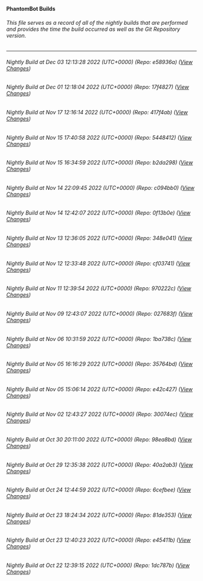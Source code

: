 **PhantomBot Builds**

###### This file serves as a record of all of the nightly builds that are performed and provides the time the build occurred as well as the Git Repository version.
-------------------------------------------------------------------------------------------------------------
###### Nightly Build at Dec 03 12:13:28 2022 (UTC+0000) (Repo: e58936a) ([View Changes](https://github.com/Psychoboy/PhantomBot/compare/17f4827...e58936a))
###### Nightly Build at Dec 01 12:18:04 2022 (UTC+0000) (Repo: 17f4827) ([View Changes](https://github.com/Psychoboy/PhantomBot/compare/417f4ab...17f4827))
###### Nightly Build at Nov 17 12:16:14 2022 (UTC+0000) (Repo: 417f4ab) ([View Changes](https://github.com/Psychoboy/PhantomBot/compare/5448412...417f4ab))
###### Nightly Build at Nov 15 17:40:58 2022 (UTC+0000) (Repo: 5448412) ([View Changes](https://github.com/Psychoboy/PhantomBot/compare/b2da298...5448412))
###### Nightly Build at Nov 15 16:34:59 2022 (UTC+0000) (Repo: b2da298) ([View Changes](https://github.com/Psychoboy/PhantomBot/compare/c094bb0...b2da298))
###### Nightly Build at Nov 14 22:09:45 2022 (UTC+0000) (Repo: c094bb0) ([View Changes](https://github.com/Psychoboy/PhantomBot/compare/0f13b0e...c094bb0))
###### Nightly Build at Nov 14 12:42:07 2022 (UTC+0000) (Repo: 0f13b0e) ([View Changes](https://github.com/PhantomBot/PhantomBot/compare/348e041...0f13b0e))
###### Nightly Build at Nov 13 12:36:05 2022 (UTC+0000) (Repo: 348e041) ([View Changes](https://github.com/PhantomBot/PhantomBot/compare/cf03741...348e041))
###### Nightly Build at Nov 12 12:33:48 2022 (UTC+0000) (Repo: cf03741) ([View Changes](https://github.com/PhantomBot/PhantomBot/compare/970222c...cf03741))
###### Nightly Build at Nov 11 12:39:54 2022 (UTC+0000) (Repo: 970222c) ([View Changes](https://github.com/PhantomBot/PhantomBot/compare/027683f...970222c))
###### Nightly Build at Nov 09 12:43:07 2022 (UTC+0000) (Repo: 027683f) ([View Changes](https://github.com/PhantomBot/PhantomBot/compare/1ba738c...027683f))
###### Nightly Build at Nov 06 10:31:59 2022 (UTC+0000) (Repo: 1ba738c) ([View Changes](https://github.com/PhantomBot/PhantomBot/compare/35764bd...1ba738c))
###### Nightly Build at Nov 05 16:16:29 2022 (UTC+0000) (Repo: 35764bd) ([View Changes](https://github.com/PhantomBot/PhantomBot/compare/e42c427...35764bd))
###### Nightly Build at Nov 05 15:06:14 2022 (UTC+0000) (Repo: e42c427) ([View Changes](https://github.com/PhantomBot/PhantomBot/compare/30074ec...e42c427))
###### Nightly Build at Nov 02 12:43:27 2022 (UTC+0000) (Repo: 30074ec) ([View Changes](https://github.com/PhantomBot/PhantomBot/compare/98ea8bd...30074ec))
###### Nightly Build at Oct 30 20:11:00 2022 (UTC+0000) (Repo: 98ea8bd) ([View Changes](https://github.com/PhantomBot/PhantomBot/compare/40a2ab3...98ea8bd))
###### Nightly Build at Oct 29 12:35:38 2022 (UTC+0000) (Repo: 40a2ab3) ([View Changes](https://github.com/PhantomBot/PhantomBot/compare/6cefbee...40a2ab3))
###### Nightly Build at Oct 24 12:44:59 2022 (UTC+0000) (Repo: 6cefbee) ([View Changes](https://github.com/PhantomBot/PhantomBot/compare/81de353...6cefbee))
###### Nightly Build at Oct 23 18:24:34 2022 (UTC+0000) (Repo: 81de353) ([View Changes](https://github.com/PhantomBot/PhantomBot/compare/e45411b...81de353))
###### Nightly Build at Oct 23 12:40:23 2022 (UTC+0000) (Repo: e45411b) ([View Changes](https://github.com/PhantomBot/PhantomBot/compare/1dc787b...e45411b))
###### Nightly Build at Oct 22 12:39:15 2022 (UTC+0000) (Repo: 1dc787b) ([View Changes](https://github.com/PhantomBot/PhantomBot/compare/b47c134...1dc787b))
